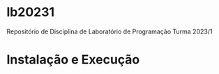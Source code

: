 # lb20231
Repositório de Disciplina de Laboratório de Programação Turma 2023/1

# Instalação e Execução
